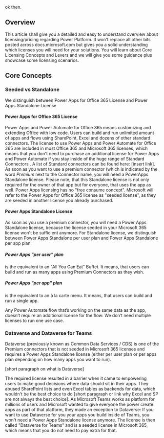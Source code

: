 ok then. 

## Overview

This article shall give you a detailed and easy to understand overview about licensing/pricing regarding Power Platform. It won't replace all other bits posted across docs.microsoft.com but gives you a solid understanding which licenses you will need for your solutions. You will learn about Core Licensing Concepts and Levers and we will give you some guidance plus showcase some licensing scenarios. 

## Core Concepts

### Seeded vs Standalone

We distinguish between Power Apps for Office 365 License  and Power Apps Standalone License

#### Power Apps for Office 365 License
Power Apps and Power Automate for Office 365 means customizing and extending Office with low code. Users can build and run unlimited amount of apps and flows using SharePoint, Excel and dozens of other standard connectors. The license to use Power Apps and Power Automate for Office 365 are included in most Office 365 and Microsoft 365 licenses, which means that you don't need to purchase an additional license for Power Apps and Power Automate if you stay inside of the huge range of Standard Connectors . A list of Standard connectors can be found here: [insert link]. As soon as you want to use a premium connector (which is indicated by the word _Premium_ next to the Connector name, you will need a PowerApps Standalone license. Please note, that this Standalone license is not only required for the owner of that app but for everyone, that uses the app as well. Power Apps licensing has no "free consume concept". Microsoft will refer to the Power Apps for Office 365 license as "seeded license", as they are seeded in another license you already purchased. 

#### Power Apps Standalone License

As soon as you use a premium connector, you will need a Power Apps Standalone license, because the license seeded in your Microsoft 365 license won't be sufficient anymore. For Standalone license, we distinguish between Power Apps Standalone per user plan and Power Apps Standalone per app plan. 

##### Power Apps "per user" plan 

is the equivalent to an "All You Can Eat" Buffet. It means, that users can build and run as many apps using Premium Connectors as they wish. 

##### Power Apps "per app" plan

is the equivalent to an à la carte menu. It means, that users can build and run a single app.

Any Power Automate flow that’s working on the same data as the app, doesn’t require an additional license for the flow: We don’t need multiple licenses to run one use case.

### Dataverse and Dataverse for Teams

Dataverse (previously known as Common Data Services / CDS) is one of the Premium connectors that is not seeded in Microsoft 365 licenses and requires a Power Apps Standalone license (either per user plan or per apps plan depending on how many apps you want to run). 

[short paragraph on what is Dataverse] 

The required license resulted in a barrier when it came to empowering users to make good decisions where data should sit in their apps. They abused SharePoint lists and even Excel tables as backends for data, which wouldn't be the best choice to do [short paragraph or link why Excel and SP are not always the best choice]. As Microsoft Teams works as platform for millions of users and Microsoft wanted to give everyone the power create apps as part of that platform, they made an exception to Dataverse: If you want to use Dataverse for you your apps you build inside of Teams, you won't need a Power Apps Standalone license anymore. The license is then called "Dataverse for Teams" and is a seeded license in Microsoft 365, which means that you do not need to pay extra for that. 








